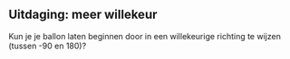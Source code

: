 ## Uitdaging: meer willekeur
Kun je je ballon laten beginnen door in een willekeurige richting te wijzen (tussen -90 en 180)?


